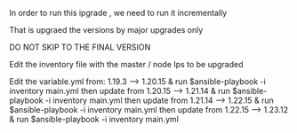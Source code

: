 In order to run this ipgrade , we need to run it incrementally 

That is upgraed the versions by major upgrades only

DO NOT SKIP TO THE FINAL VERSION 

Edit the inventory file with the master / node Ips to be upgraded

Edit the variable.yml from: 
1.19.3 -->  1.20.15 
& run $ansible-playbook -i inventory main.yml 
then update from 
1.20.15 --> 1.21.14
& run $ansible-playbook -i inventory main.yml
then update from 
1.21.14 --> 1.22.15
& run $ansible-playbook -i inventory main.yml
then update from
1.22.15 --> 1.23.12
& run $ansible-playbook -i inventory main.yml

